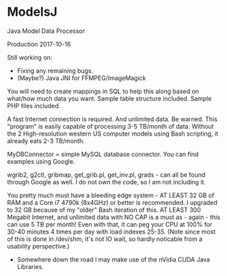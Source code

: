 # ModelsJ
Java Model Data Processor

Production
2017-10-16

Still working on:

 - Fixing any remaining bugs.
 - (Maybe?) Java JNI for FFMPEG/ImageMagick

You will need to create mappings in SQL to help this along based on what/how much data you want. Sample table structure included. Sample PHP files included.

A fast Internet connection is required. And unlimited data. Be warned. This "program" is easily capable of processing 3-5 TB/month of data. Without the 2 High-resolution western US computer models using Bash scripting, it already eats 2-3 TB/month.

MyDBConnector = simple MySQL database connector. You can find examples using Google.

wgrib2, g2ctl, gribmap, get_grib.pl, get_inv.pl, grads - can all be found through Google as well. I do not own the code, so I am not including it.

You pretty much must have a bleeding edge system - AT LEAST 32 GB of RAM and a Core i7 4790k (8x4GHz) or better is recommended. I upgraded to 32 GB because of my "older" Bash iteration of this. AT LEAST 300 Megabit Internet, and unlimited data with NO CAP is a must as - again - this can use 5 TB per month! Even with that, it can peg your CPU at 100% for 30-40 minutes 4 times per day with load indexes 25-35. (Note since most of this is done in /dev/shm, it's not IO wait, so hardly noticable from a usability perspective.)

* Somewhere down the road I may make use of the nVidia CUDA Java Libraries.
